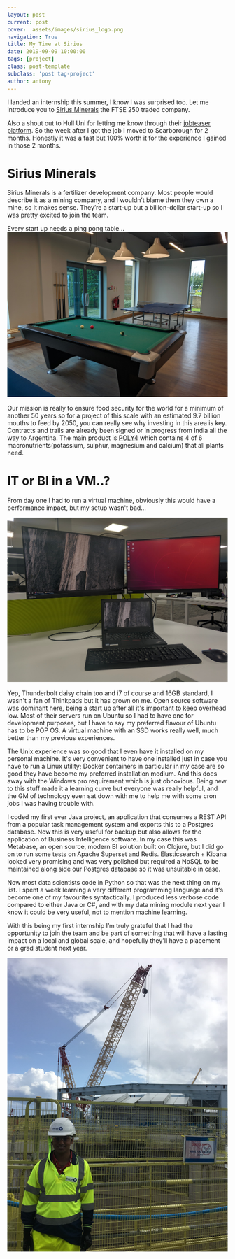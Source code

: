 ```yaml
---
layout: post
current: post
cover:  assets/images/sirius_logo.png
navigation: True
title: My Time at Sirius
date: 2019-09-09 10:00:00
tags: [project]
class: post-template
subclass: 'post tag-project'
author: antony
---
```


I landed an internship this summer, I know I was surprised too. Let me introduce you to [Sirius Minerals](#Sirius) the FTSE 250 traded company.

Also a shout out to Hull Uni for letting me know through their [jobteaser platform](https://hull.jobteaser.com "Job Teaser"). So the week after I got the job I moved to Scarborough for 2 months. Honestly it was a fast but 100% worth it for the experience I gained in those 2 months. <a name="Sirius"></a>

# Sirius Minerals
Sirius Minerals is a fertilizer development company. Most people would describe it as a mining company, and I wouldn’t blame them they own a mine, so it makes sense. They’re a start-up but a billion-dollar start-up so I was pretty excited to join the team. 
<div style ="text-align:centre">Every start up needs a ping pong table...</div>
<img src="assets/images/sirius_social.jpg" alt="Social Space">

Our mission is really to ensure food security for the world for a minimum of another 50 years so for a project of this scale with an estimated 9.7 billion mouths to feed by 2050, you can really see why investing in this area is key. Contracts and trails are already been signed or in progress from India all the way to Argentina. The main product is [POLY4]( https://www.poly4.com) which contains 4 of 6 macronutrients(potassium, sulphur, magnesium and calcium) that all plants need. 
# IT or BI in a VM..?
From day one I had to run a virtual machine, obviously this would have a performance impact, but my setup wasn't bad...
<p><img src="assets/images/sirius_setup.jpg" alt="My Setup"></p>
Yep, Thunderbolt daisy chain too and i7 of course and 16GB standard, I wasn't a fan of Thinkpads but it has grown on me. Open source software was dominant here, being a start up after all it's important to keep overhead low. Most of their servers run on Ubuntu so I had to have one for development purposes, but I have to say my preferred flavour of Ubuntu has to be POP OS. A virtual machine with an SSD works really well, much better than my previous experiences.

The Unix experience was so good that I even have it installed on my personal machine. It's very convenient to have one installed just in case you have to run a Linux utility; Docker containers in particular in my case are so good they have become my preferred installation medium. And this does away with the Windows pro requirement which is just obnoxious. Being new to this stuff made it a learning curve but everyone was really helpful, and the GM of technology even sat down with me to help me with some cron jobs I was having trouble with.

I coded my first ever Java project, an application that consumes a REST API from a popular task management system and exports this to a Postgres database. Now this is very useful for backup but also allows for the application of Business Intelligence software. In my case this was Metabase, an open source, modern BI solution built on Clojure, but I did go on to run some tests on Apache Superset and Redis. Elasticsearch + Kibana looked very promising and was very polished but required a NoSQL to be maintained along side our Postgres database so it was unsuitable in case.

Now most data scientists code in Python so that was the next thing on my list. I spent a week learning a very different programming language and it's become one of my favourites syntactically. I produced less verbose code compared to either Java or C#, and with my data mining module next year I know it could be very useful, not to mention machine learning.

With this being my first internship I’m truly grateful that I had the opportunity to join the team and be part of something that will have a lasting impact on a local and global scale, and hopefully they'll have a placement or a grad student next year.
<p><img src="assets/images/mine.jpg" alt="My Setup"></p>
